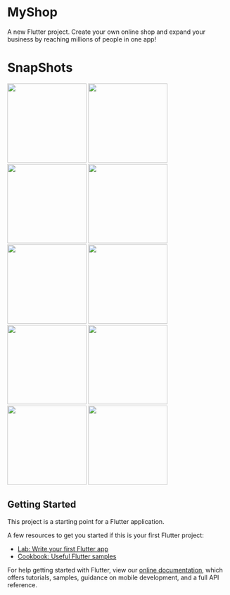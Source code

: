 # MyShop

A new Flutter project.
Create your own online shop and expand your business by reaching millions of people in one app!

# SnapShots

<img src="https://user-images.githubusercontent.com/68644104/88424522-4b35ca80-ce0b-11ea-96ea-23fcb11e3b85.jpg" width="180" /> <img src="https://user-images.githubusercontent.com/68644104/88424550-5557c900-ce0b-11ea-9a66-fe56c37585f0.jpg" width="180" />
<img src="https://user-images.githubusercontent.com/68644104/88424568-5c7ed700-ce0b-11ea-952f-e612c04db75f.jpg" width="180" />
<img src="https://user-images.githubusercontent.com/68644104/88424572-61438b00-ce0b-11ea-8621-cd7bbddae5f0.jpg" width="180" />
<img src="https://user-images.githubusercontent.com/68644104/88424578-656fa880-ce0b-11ea-96b8-c8debeba3ab1.jpg" width="180" />
<img src="https://user-images.githubusercontent.com/68644104/88424591-6b658980-ce0b-11ea-8a59-1219ff1928c2.jpg" width="180" />
<img src="https://user-images.githubusercontent.com/68644104/88424612-71f40100-ce0b-11ea-89dc-2f6d577a3376.jpg" width="180" />
<img src="https://user-images.githubusercontent.com/68644104/88424619-76201e80-ce0b-11ea-8c82-011c11c1b45b.jpg" width="180" />
<img src="https://user-images.githubusercontent.com/68644104/88424628-7ddfc300-ce0b-11ea-86df-59e238cf1fd8.jpg" width="180" />
<img src="https://user-images.githubusercontent.com/68644104/88424636-83d5a400-ce0b-11ea-8c27-5e9778fd1300.jpg" width="180" />

## Getting Started

This project is a starting point for a Flutter application.

A few resources to get you started if this is your first Flutter project:

- [Lab: Write your first Flutter app](https://flutter.dev/docs/get-started/codelab)
- [Cookbook: Useful Flutter samples](https://flutter.dev/docs/cookbook)

For help getting started with Flutter, view our
[online documentation](https://flutter.dev/docs), which offers tutorials,
samples, guidance on mobile development, and a full API reference.
